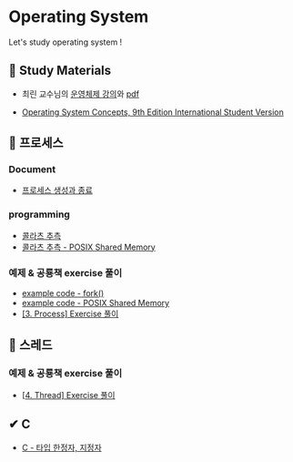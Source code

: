 
# Operating System 

Let's study operating system !

## 📑 Study Materials

- 최린 교수님의 [운영체제 강의](https://www.youtube.com/watch?v=6Q5Gb1fxNMk&list=PLZVSiZyXxX-gkpz6pzlRp0VhMbjF9NYN0&index=1)와 [pdf](http://www.kocw.or.kr/home/search/kemView.do?kemId=670109)

- [Operating System Concepts, 9th Edition International Student Version](https://www.wiley.com/en-gb/Operating+System+Concepts%2C+9th+Edition+International+Student+Version-p-9781118652794)


## 📎 프로세스

### Document 
- [프로세스 생성과 종료](https://github.com/yejineee/OperatingSystem/blob/master/docs/%5B3.%20Process%5D%20Operations%20on%20Processes%20-%20%ED%94%84%EB%A1%9C%EC%84%B8%EC%8A%A4%20%EC%83%9D%EC%84%B1%EA%B3%BC%20%EC%A2%85%EB%A3%8C.md)

### programming 

- [콜라츠 추측](https://github.com/yejineee/OperatingSystem/tree/master/03-Process/3.14-collatz)
- [콜라츠 추측 - POSIX Shared Memory](https://github.com/yejineee/OperatingSystem/tree/master/03-Process/3.15-collatz_shard-memory)

### 예제 & 공룡책 exercise 풀이
- [example code - fork()](https://github.com/yejineee/OperatingSystem/tree/master/03-Process/Fork)
- [example code -  POSIX Shared Memory](https://github.com/yejineee/OperatingSystem/tree/master/03-Process/shared-memory)
- [[3. Process] Exercise 풀이](https://github.com/yejineee/OperatingSystem/blob/master/docs/%5B3.%20Process%5D%20Exercise%20%ED%92%80%EC%9D%B4.md)


## 📎 스레드

### 예제 & 공룡책 exercise 풀이
- [[4. Thread] Exercise 풀이](https://github.com/yejineee/OperatingSystem/blob/master/docs/%5B4.%20Thread%5D%20Exercise%20%ED%92%80%EC%9D%B4.md)

## ✔ C 
- [C - 타입 한정자, 지정자](https://github.com/yejineee/OperatingSystem/blob/master/docs/C%20-%20%ED%83%80%EC%9E%85%20%ED%95%9C%EC%A0%95%EC%9E%90,%20%EC%A7%80%EC%A0%95%EC%9E%90.md)
